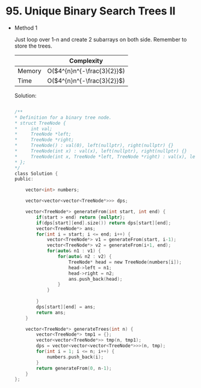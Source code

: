 # 95. Unique Binary Search Trees II
- Method 1

    Just loop over 1-n and create 2 subarrays on both side. Remember to store the trees.


    | |   Complexity  |
    | ----------- | ----------- | 
    |  Memory     | O($4^{n}n^{-\frac{3}{2}}$) | 
    |      Time       |  O($4^{n}n^{-\frac{3}{2}}$) | 


    Solution:

    ``` h

    /**
    * Definition for a binary tree node.
    * struct TreeNode {
    *     int val;
    *     TreeNode *left;
    *     TreeNode *right;
    *     TreeNode() : val(0), left(nullptr), right(nullptr) {}
    *     TreeNode(int x) : val(x), left(nullptr), right(nullptr) {}
    *     TreeNode(int x, TreeNode *left, TreeNode *right) : val(x), left(left), right(right) {}
    * };
    */
    class Solution {
    public:

        vector<int> numbers;

        vector<vector<vector<TreeNode*>>> dps;

        vector<TreeNode*> generateFrom(int start, int end) {
            if(start > end) return {nullptr};
            if(dps[start][end].size()) return dps[start][end];
            vector<TreeNode*> ans;
            for(int i = start; i <= end; i++) {
                vector<TreeNode*> v1 = generateFrom(start, i-1);
                vector<TreeNode*> v2 = generateFrom(i+1, end);
                for(auto& n1 : v1) {
                    for(auto& n2 : v2) {
                        TreeNode* head = new TreeNode(numbers[i]);
                        head->left = n1;
                        head->right = n2;
                        ans.push_back(head);
                    }
                }
                
            }
            dps[start][end] = ans;
            return ans;
        }

        vector<TreeNode*> generateTrees(int n) {
            vector<TreeNode*> tmp1 = {};
            vector<vector<TreeNode*>> tmp(n, tmp1);
            dps = vector<vector<vector<TreeNode*>>>(n, tmp);
            for(int i = 1; i <= n; i++) {
                numbers.push_back(i);
            }
            return generateFrom(0, n-1);
        }
    };

    ```

<!-- - Method 2

    This is another method.

    | |   Complexity  |
    | ----------- | ----------- | 
    |  Memory     | O(n) | 
    |      Time       |  O(n) | 


    Solution:

    ``` h



    ```

- Additional Knowledge:
       
    Here are some additional knowledge.



<br> -->